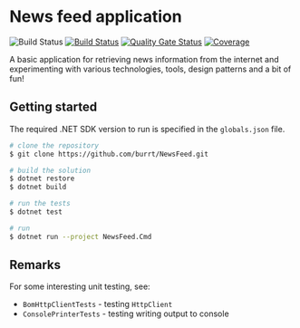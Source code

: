 # News feed application

![Build Status](https://github.com/burrt/NewsFeed/actions/workflows/main.yml/badge.svg?branch=master)
[![Build Status](https://geoffchoy.visualstudio.com/NewsFeed/_apis/build/status/burrt.NewsFeed?branchName=master)](https://geoffchoy.visualstudio.com/NewsFeed/_build/latest?definitionId=1&branchName=master)
[![Quality Gate Status](https://sonarcloud.io/api/project_badges/measure?project=burrt_NewsFeed&metric=alert_status)](https://sonarcloud.io/summary/new_code?id=burrt_NewsFeed)
[![Coverage](https://sonarcloud.io/api/project_badges/measure?project=burrt_NewsFeed&metric=coverage)](https://sonarcloud.io/summary/new_code?id=burrt_NewsFeed)

A basic application for retrieving news information from the internet and experimenting with various technologies, tools, design patterns and a bit of fun!

## Getting started

The required .NET SDK version to run is specified in the `globals.json` file.

```bash
# clone the repository
$ git clone https://github.com/burrt/NewsFeed.git

# build the solution
$ dotnet restore
$ dotnet build

# run the tests
$ dotnet test

# run
$ dotnet run --project NewsFeed.Cmd
```

## Remarks

For some interesting unit testing, see:

* `BomHttpClientTests` - testing `HttpClient`
* `ConsolePrinterTests` - testing writing output to console

